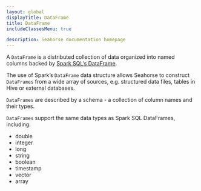 ```yaml
---
layout: global
displayTitle: DataFrame
title: DataFrame
includeClassesMenu: true

description: Seahorse documentation homepage
---
```


A `DataFrame` is a distributed collection of data organized into named columns
backed by <a target="_blank" href="{{ site.SPARK_DOCS }}/sql-programming-guide.html#dataframes">Spark SQL’s DataFrame</a>.

The use of Spark’s `DataFrame` data structure allows Seahorse to construct `DataFrames`
from a wide array of sources, e.g. structured data files, tables in Hive or
external databases.

`DataFrames` are described by a schema - a collection of column names and their
 types.

`DataFrames` support the same data types as Spark SQL DataFrames, including:

* double
* integer
* long
* string
* boolean
* timestamp
* vector
* array
